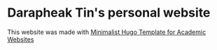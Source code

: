 # Darapheak Tin's personal website

This website was made with [Minimalist Hugo Template for Academic Websites](https://pascalmichaillat.org/d5/)

